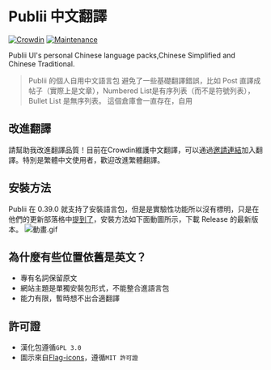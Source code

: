 # Publii 中文翻譯
[![Crowdin](https://badges.crowdin.net/publii-chinese-localization/localized.svg)](https://zh.crowdin.com/project/publii-chinese-localization)
 [![Maintenance](https://img.shields.io/badge/還在維護嗎%3F-對-green.svg)](https://github.com/dyxang/Publii-Chinese-localization/graphs/commit-activity)

Publii UI's personal Chinese language packs,Chinese Simplified and Chinese Traditional.
> Publii 的個人自用中文語言包
> 避免了一些基礎翻譯錯誤，比如 Post 直譯成 帖子（實際上是文章），Numbered List是有序列表（而不是符號列表），Bullet List 是無序列表。
> 這個倉庫會一直存在，自用

## 改進翻譯

請幫助我改進翻譯品質！目前在Crowdin維護中文翻譯，可以通過[邀請連結](https://crwd.in/publii-chinese-localization)加入翻譯。特別是繁體中文使用者，歡迎改進繁體翻譯。


## 安裝方法

Publii 在 0.39.0 就支持了安裝語言包，但是是實驗性功能所以沒有標明，只是在他們的更新部落格中[提到了](https://getpublii.com/blog/release-039.html)，安裝方法如下面動圖所示，下載 Release 的最新版本。
![動畫.gif](https://s2.loli.net/2022/06/06/1yDCMfHdUtgeilb.gif)


## 為什麼有些位置依舊是英文？
- 專有名詞保留原文
- 網站主題是單獨安裝包形式，不能整合進語言包
- 能力有限，暫時想不出合適翻譯

## 許可證

- 漢化包遵循`GPL 3.0`
- 圖示來自[Flag-icons](https://github.com/lipis/flag-icons/)，遵循`MIT 許可證`
